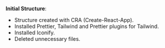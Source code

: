 **Initial Structure**:
- Structure created with CRA (Create-React-App).
- Installed Prettier, Tailwind and Prettier plugins for Tailwind.
- Installed Iconify.
- Deleted unnecessary files.